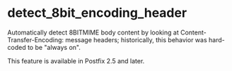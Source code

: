 # detect_8bit_encoding_header 

 Automatically detect 8BITMIME body content by looking at
Content-Transfer-Encoding: message headers; historically, this
behavior was hard-coded to be "always on".  

 This feature is available in Postfix 2.5 and later. 


